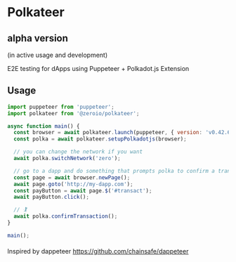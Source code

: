 # Polkateer
## alpha version
(in active usage and development)

E2E testing for dApps using Puppeteer + Polkadot.js Extension

## Usage

```js
import puppeteer from 'puppeteer';
import polkateer from '@zeroio/polkateer';

async function main() {
  const browser = await polkateer.launch(puppeteer, { version: 'v0.42.6' });
  const polka = await polkateer.setupPolkadotjs(browser);

  // you can change the network if you want
  await polka.switchNetwork('zero');

  // go to a dapp and do something that prompts polka to confirm a transaction
  const page = await browser.newPage();
  await page.goto('http://my-dapp.com');
  const payButton = await page.$('#transact');
  await payButton.click();

  // 🏌
  await polka.confirmTransaction();
}

main();
```

####

Inspired by dappeteer https://github.com/chainsafe/dappeteer
